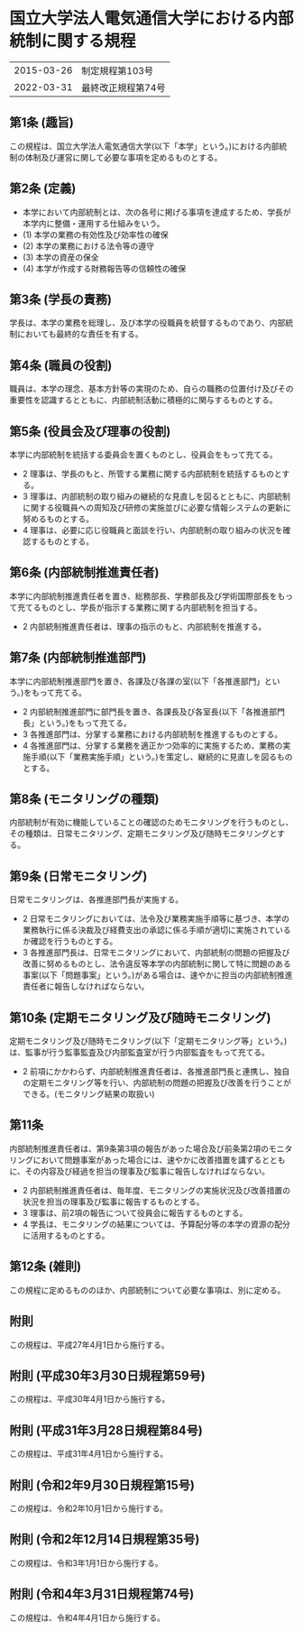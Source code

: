 # 国立大学法人電気通信大学における内部統制に関する規程

|||
|---|---|
|2015-03-26|制定規程第103号|
|2022-03-31|最終改正規程第74号|

## 第1条 (趣旨)
この規程は、国立大学法人電気通信大学(以下「本学」という。)における内部統制の体制及び運営に関して必要な事項を定めるものとする。

## 第2条 (定義)
- 本学において内部統制とは、次の各号に掲げる事項を達成するため、学長が本学内に整備・運用する仕組みをいう。
- (1) 本学の業務の有効性及び効率性の確保
- (2) 本学の業務における法令等の遵守
- (3) 本学の資産の保全
- (4) 本学が作成する財務報告等の信頼性の確保

## 第3条 (学長の責務)
学長は、本学の業務を総理し、及び本学の役職員を統督するものであり、内部統制においても最終的な責任を有する。

## 第4条 (職員の役割)
職員は、本学の理念、基本方針等の実現のため、自らの職務の位置付け及びその重要性を認識するとともに、内部統制活動に積極的に関与するものとする。

## 第5条 (役員会及び理事の役割)
本学に内部統制を統括する委員会を置くものとし、役員会をもって充てる。

- 2 理事は、学長のもと、所管する業務に関する内部統制を統括するものとする。
- 3 理事は、内部統制の取り組みの継続的な見直しを図るとともに、内部統制に関する役職員への周知及び研修の実施並びに必要な情報システムの更新に努めるものとする。
- 4 理事は、必要に応じ役職員と面談を行い、内部統制の取り組みの状況を確認するものとする。

## 第6条 (内部統制推進責任者)
本学に内部統制推進責任者を置き、総務部長、学務部長及び学術国際部長をもって充てるものとし、学長が指示する業務に関する内部統制を担当する。

- 2 内部統制推進責任者は、理事の指示のもと、内部統制を推進する。

## 第7条 (内部統制推進部門)
本学に内部統制推進部門を置き、各課及び各課の室(以下「各推進部門」という。)をもって充てる。

- 2 内部統制推進部門に部門長を置き、各課長及び各室長(以下「各推進部門長」という。)をもって充てる。
- 3 各推進部門は、分掌する業務における内部統制を推進するものとする。
- 4 各推進部門は、分掌する業務を適正かつ効率的に実施するため、業務の実施手順(以下「業務実施手順」という。)を策定し、継続的に見直しを図るものとする。

## 第8条 (モニタリングの種類)
内部統制が有効に機能していることの確認のためモニタリングを行うものとし、その種類は、日常モニタリング、定期モニタリング及び随時モニタリングとする。

## 第9条 (日常モニタリング)
日常モニタリングは、各推進部門長が実施する。

- 2 日常モニタリングにおいては、法令及び業務実施手順等に基づき、本学の業務執行に係る決裁及び経費支出の承認に係る手順が適切に実施されているか確認を行うものとする。
- 3 各推進部門長は、日常モニタリングにおいて、内部統制の問題の把握及び改善に努めるものとし、法令違反等本学の内部統制に関して特に問題のある事案(以下「問題事案」という。)がある場合は、速やかに担当の内部統制推進責任者に報告しなければならない。

## 第10条 (定期モニタリング及び随時モニタリング)
定期モニタリング及び随時モニタリング(以下「定期モニタリング等」という。)は、監事が行う監事監査及び内部監査室が行う内部監査をもって充てる。

- 2 前項にかかわらず、内部統制推進責任者は、各推進部門長と連携し、独自の定期モニタリング等を行い、内部統制の問題の把握及び改善を行うことができる。(モニタリング結果の取扱い)

## 第11条
内部統制推進責任者は、第9条第3項の報告があった場合及び前条第2項のモニタリングにおいて問題事案があった場合には、速やかに改善措置を講ずるとともに、その内容及び経過を担当の理事及び監事に報告しなければならない。

- 2 内部統制推進責任者は、毎年度、モニタリングの実施状況及び改善措置の状況を担当の理事及び監事に報告するものとする。
- 3 理事は、前2項の報告について役員会に報告するものとする。
- 4 学長は、モニタリングの結果については、予算配分等の本学の資源の配分に活用するものとする。

## 第12条 (雑則)
この規程に定めるもののほか、内部統制について必要な事項は、別に定める。

## 附則
この規程は、平成27年4月1日から施行する。

## 附則 (平成30年3月30日規程第59号)
この規程は、平成30年4月1日から施行する。

## 附則 (平成31年3月28日規程第84号)
この規程は、平成31年4月1日から施行する。

## 附則 (令和2年9月30日規程第15号)
この規程は、令和2年10月1日から施行する。

## 附則 (令和2年12月14日規程第35号)
この規程は、令和3年1月1日から施行する。

## 附則 (令和4年3月31日規程第74号)
この規程は、令和4年4月1日から施行する。
